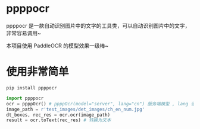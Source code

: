 # ppppocr

ppppocr 是一款自动识别图片中的文字的工具类，可以自动识别图片中的文字，非常容易调用~

本项目使用 PaddleOCR 的模型效果一级棒~

# 使用非常简单
`pip install ppppocr`

```python
import ppppocr
ocr = ppppOcr() # ppppOcr(model="server", lang="cn") 服务端模型 , lang 语言：cn/en/japan/korean
image_path = r'test_images/det_images/ch_en_num.jpg'
dt_boxes, rec_res = ocr.ocr(image_path)
result = ocr.toText(rec_res) # 转换为文本
```